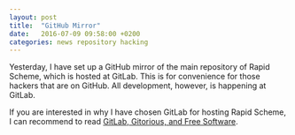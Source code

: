 ```yaml
---
layout: post
title:  "GitHub Mirror"
date:   2016-07-09 09:58:00 +0200
categories: news repository hacking
---
```


Yesterday, I have set up a GitHub mirror of the main repository of
Rapid Scheme, which is hosted at GitLab.  This is for convenience for
those hackers that are on GitHub.  All development, however, is
happening at GitLab.

If you are interested in why I have chosen GitLab for hosting Rapid
Scheme, I can recommend to read [GitLab, Gitorious, and Free
Software](https://about.gitlab.com/2015/05/20/gitlab-gitorious-free-software/).

